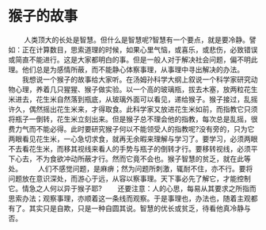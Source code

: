 # 猴子的故事
　　 人类顶大的长处是智慧。但什么是智慧呢?智慧有一个要点，就是要冷静。譬如：正在计算数目，思索道理的时候，如果心里气恼，或喜乐，或悲伤，必致错误或简直不能进行。这是大家都明白的事。但是一般人对于解决社会问题，偏不明此理。他们总是为感情所蔽，而不能静心体察事理，从事理中寻出解决的办法。 
　　我想说一个猴子的故事给大家听。在汤姆孙科学大纲上叙说一个科学家研究动物心理，养着几只猩猩、猴子做实验。以一个高的玻璃瓶，拔去木塞，放两粒花生米进去，花生米自然落到瓶底，从玻璃外面可以看见，递给猴子。猴子接过，乱摇许久，偶然摇出花生米来，才得取食。此科学家又放进花生米如前，而指教它只须将瓶子一倒转，花生米立刻出来。但是猴子总不理会他的指教，每次总是乱摇，很费力气而不能必得。此时要研究猴子何以不能领受人的指教呢?没有旁的，只为它两眼看见花生米，一心急切求食，就再无余暇来理解与学习了。要学习，必须两眼不去看花生米，而移其视线来看人的手势与瓶子的倒转才行。要移转视线，必须平下心去，不为食欲冲动所蔽才行。然而它竟不会也。猴子智慧的贫乏，就在此等处。 
　　人们不感觉问题，是麻痹；然为问题所刺激，辄耐不住，亦不行。要将问题放在意识深处，而游心于远，从容以察事理。天下事必先了解它，才能控制它。情急之人何以异于猴子耶? 
　　还要注意：人的心思，每易从其要求之所指而思索办法；观察事理，亦顺着这一条线而观察。于是事理也，办法也，随着主观都有了。其实只是自欺，只是一种自圆其说。智慧的优长或贫乏，待看他真冷静与否。
 